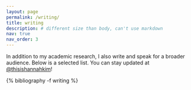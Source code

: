 ```yaml
---
layout: page
permalink: /writing/
title: writing
description: # different size than body, can't use markdown
nav: true
nav_order: 3
---
```


In addition to my academic research, I also write and speak for a broader audience. Below is a selected list. You can stay updated at [<i class="fa-brands fa-x-twitter"></i> @thisishannahkim](https://twitter.com/thisishannahkim)!

<!-- _pages/publications.md -->
<div class="publications">

{% bibliography -f writing %}

</div>
